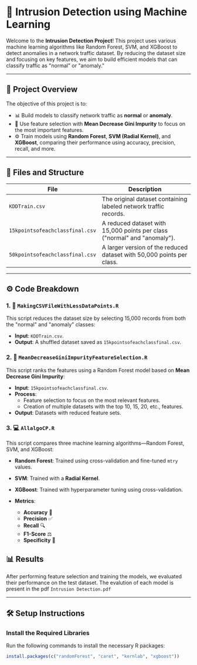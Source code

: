 # 🚀 Intrusion Detection using Machine Learning

Welcome to the **Intrusion Detection Project**! This project uses various machine learning algorithms like Random Forest, SVM, and XGBoost to detect anomalies in a network traffic dataset. By reducing the dataset size and focusing on key features, we aim to build efficient models that can classify traffic as "normal" or "anomaly."

---

## 📂 Project Overview

The objective of this project is to:

- 📊 Build models to classify network traffic as **normal** or **anomaly**.
- 🧠 Use feature selection with **Mean Decrease Gini Impurity** to focus on the most important features.
- ⚙️ Train models using **Random Forest**, **SVM (Radial Kernel)**, and **XGBoost**, comparing their performance using accuracy, precision, recall, and more.

---

## 📁 Files and Structure

| **File**                      | **Description** |
|-------------------------------|-----------------|
| `KDDTrain.csv`                 | The original dataset containing labeled network traffic records. |
| `15kpointsofeachclassfinal.csv`| A reduced dataset with 15,000 points per class ("normal" and "anomaly"). |
| `50kpointsofeachclassfinal.csv`| A larger version of the reduced dataset with 50,000 points per class. |

---

## ⚙️ Code Breakdown

### 1. 📝 `MakingCSVFileWithLessDataPoints.R`

This script reduces the dataset size by selecting 15,000 records from both the "normal" and "anomaly" classes:

- **Input**: `KDDTrain.csv`.
- **Output**: A shuffled dataset saved as `15kpointsofeachclassfinal.csv`.

### 2. 🌟 `MeanDecreaseGiniImpurityFeatureSelection.R`

This script ranks the features using a Random Forest model based on **Mean Decrease Gini Impurity**:

- **Input**: `15kpointsofeachclassfinal.csv`.
- **Process**: 
  - Feature selection to focus on the most relevant features.
  - Creation of multiple datasets with the top 10, 15, 20, etc., features.
- **Output**: Datasets with reduced feature sets.

### 3. 💻 `AllalgoCP.R`

This script compares three machine learning algorithms—Random Forest, SVM, and XGBoost:

- **Random Forest**: Trained using cross-validation and fine-tuned `mtry` values.
- **SVM**: Trained with a **Radial Kernel**.
- **XGBoost**: Trained with hyperparameter tuning using cross-validation.
  
- **Metrics**: 
  - **Accuracy** 🎯
  - **Precision** ✅
  - **Recall** 🔍
  - **F1-Score** ⚖️
  - **Specificity** 🔑

## 📊 Results

After performing feature selection and training the models, we evaluated their performance on the test dataset. The evalution of each model is present in the pdf `Intrusion Detection.pdf`

---

## 🛠 Setup Instructions

### Install the Required Libraries

Run the following commands to install the necessary R packages:

```r
install.packages(c("randomForest", "caret", "kernlab", "xgboost"))
